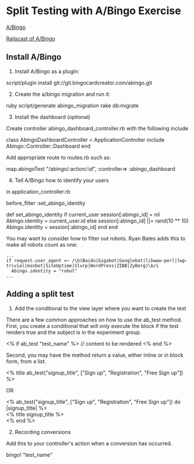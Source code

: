 # Split Testing with A/Bingo Exercise

[A/Bingo](http://www.bingocardcreator.com/abingo)

[Railscast of A/Bingo](http://railscasts.com/episodes/214-a-b-testing-with-a-bingo)


## Install A/Bingo

1. Install A/Bingo as a plugin:

script/plugin install git://git.bingocardcreator.com/abingo.git

2. Create the a/bingo migration and run it:

ruby script/generate abingo_migration
rake db:migrate

3. Install the dashboard (optional)

Create controller abingo_dashboard_controller.rb with the following include

class AbingoDashboardController < ApplicationController
  include Abingo::Controller::Dashboard
end

Add appropriate route to routes.rb such as:

  map.abingoTest "/abingo/:action/:id", :controller=> :abingo_dashboard

4. Tell A/Bingo how to identify your users

in application_controller.rb

  before_filter :set_abingo_identity

  def set_abingo_identity
    if current_user
      session[:abingo_id] = nil
      Abingo.identity = current_user.id
    else
      session[:abingo_id] ||= rand(10 ** 10)
      Abingo.identity = session[:abingo_id]
    end
  end
  
You may want to consider how to filter out robots.  Ryan Bates adds this to make all robots count as one:

    ...
    if request.user_agent =~ /\b(Baidu|Gigabot|Googlebot|libwww-perl|lwp-trivial|msnbot|SiteUptime|Slurp|WordPress|ZIBB|ZyBorg)\b/i  
      Abingo.identity = "robot"  
    ...  

## Adding a split test

1. Add the conditional to the view layer where you want to create the test

There are a few common approaches on how to use the ab_test method.  First, you create a conditional that will only execute the block if the test renders true and the subject is in the experiment group.

<% if ab_test "test_name" %>
  // content to be rendered
<% end %>  

Second, you may have the method return a value, either inline or in block form, from a list.  

<% title ab_test("signup_title", ["Sign up", "Registration", "Free Sign up"]) %> 

OR

<% ab_test("signup_title", ["Sign up", "Registration", "Free Sign up"]) do |signup_title| %>  
  <% title signup_title %>  
<% end %>


2. Recording conversions

Add this to your controller's action when a conversion has occurred.

  bingo! "test_name"

